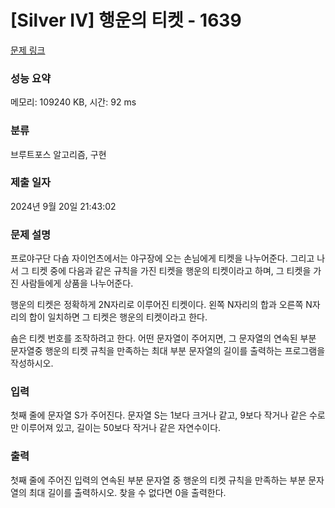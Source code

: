 # [Silver IV] 행운의 티켓 - 1639 

[문제 링크](https://www.acmicpc.net/problem/1639) 

### 성능 요약

메모리: 109240 KB, 시간: 92 ms

### 분류

브루트포스 알고리즘, 구현

### 제출 일자

2024년 9월 20일 21:43:02

### 문제 설명

<p>프로야구단 다숌 자이언츠에서는 야구장에 오는 손님에게 티켓을 나누어준다. 그리고 나서 그 티켓 중에 다음과 같은 규칙을 가진 티켓을 행운의 티켓이라고 하며, 그 티켓을 가진 사람들에게 상품을 나누어준다.</p>

<p>행운의 티켓은 정확하게 2N자리로 이루어진 티켓이다. 왼쪽 N자리의 합과 오른쪽 N자리의 합이 일치하면 그 티켓은 행운의 티켓이라고 한다.</p>

<p>숌은 티켓 번호를 조작하려고 한다. 어떤 문자열이 주어지면, 그 문자열의 연속된 부분 문자열중 행운의 티켓 규칙을 만족하는 최대 부분 문자열의 길이를 출력하는 프로그램을 작성하시오. </p>

### 입력 

 <p>첫째 줄에 문자열 S가 주어진다. 문자열 S는 1보다 크거나 같고, 9보다 작거나 같은 수로만 이루어져 있고, 길이는 50보다 작거나 같은 자연수이다.</p>

### 출력 

 <p>첫째 줄에 주어진 입력의 연속된 부분 문자열 중 행운의 티켓 규칙을 만족하는 부분 문자열의 최대 길이를 출력하시오. 찾을 수 없다면 0을 출력한다.</p>


